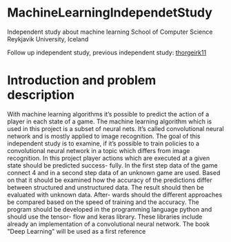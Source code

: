 # MachineLearningIndependetStudy
Independent study about machine learning
School of Computer Science
Reykjavik University, Iceland


Follow up independent study, previous independent study: [thorgeirk11](https://github.com/thorgeirk11/IndepententStudy)

# Introduction and problem description
With machine learning algorithms it’s possible to predict the action of a player in each state of a
game. The machine learning algorithm which is used in this project is a subset of neural nets. It’s
called convolutional neural network and is mostly applied to image recognition. The goal of this
independent study is to examine, if it’s possible to train policies to a convolutional neural network
in a topic which differs from image recognition.
In this project player actions which are executed at a given state should be predicted success-
fully. In the first step data of the game connect 4 and in a second step data of an unknown game
are used. Based on that it should be examined how the accuracy of the predictions differ between
structured and unstructured data. The result should then be evaluated with unknown data. After-
wards should the different approaches be compared based on the speed of training and the accuracy.
The program should be developed in the programming language python and should use the tensor-
flow and keras library. These libraries include already an implementation of a convolutional neural
network. The book "Deep Learning" will be used as a first reference
